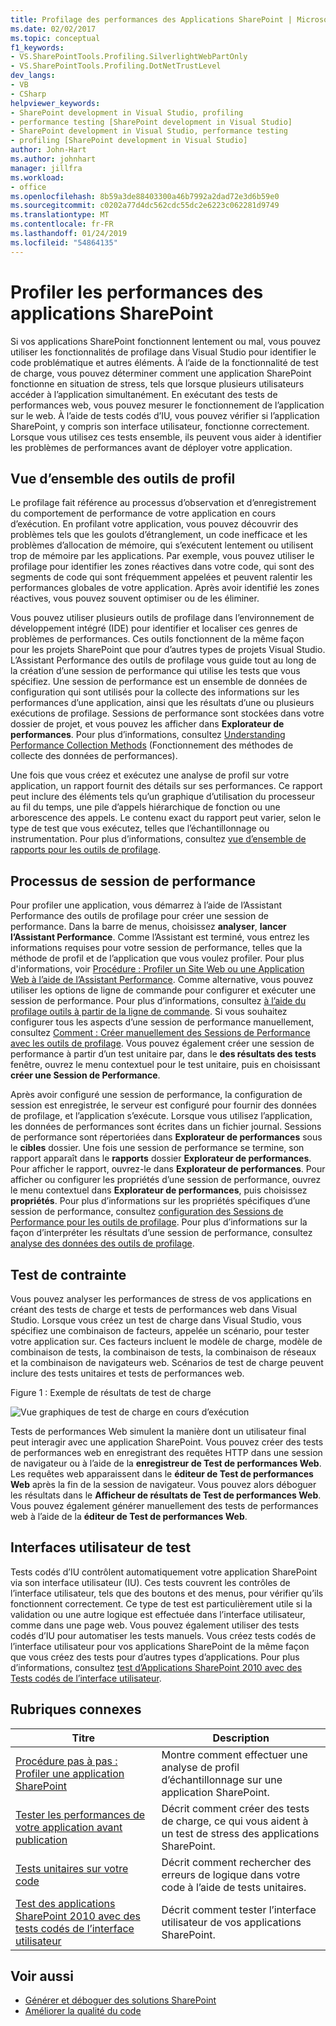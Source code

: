 ```yaml
---
title: Profilage des performances des Applications SharePoint | Microsoft Docs
ms.date: 02/02/2017
ms.topic: conceptual
f1_keywords:
- VS.SharePointTools.Profiling.SilverlightWebPartOnly
- VS.SharePointTools.Profiling.DotNetTrustLevel
dev_langs:
- VB
- CSharp
helpviewer_keywords:
- SharePoint development in Visual Studio, profiling
- performance testing [SharePoint development in Visual Studio]
- SharePoint development in Visual Studio, performance testing
- profiling [SharePoint development in Visual Studio]
author: John-Hart
ms.author: johnhart
manager: jillfra
ms.workload:
- office
ms.openlocfilehash: 8b59a3de88403300a46b7992a2dad72e3d6b59e0
ms.sourcegitcommit: c0202a77d4dc562cdc55dc2e6223c062281d9749
ms.translationtype: MT
ms.contentlocale: fr-FR
ms.lasthandoff: 01/24/2019
ms.locfileid: "54864135"
---
```

# <a name="profile-the-performance-of-sharepoint-applications"></a>Profiler les performances des applications SharePoint

Si vos applications SharePoint fonctionnent lentement ou mal, vous pouvez utiliser les fonctionnalités de profilage dans Visual Studio pour identifier le code problématique et autres éléments. À l’aide de la fonctionnalité de test de charge, vous pouvez déterminer comment une application SharePoint fonctionne en situation de stress, tels que lorsque plusieurs utilisateurs accéder à l’application simultanément. En exécutant des tests de performances web, vous pouvez mesurer le fonctionnement de l’application sur le web. À l’aide de tests codés d’IU, vous pouvez vérifier si l’application SharePoint, y compris son interface utilisateur, fonctionne correctement. Lorsque vous utilisez ces tests ensemble, ils peuvent vous aider à identifier les problèmes de performances avant de déployer votre application.

## <a name="profile-tools-overview"></a>Vue d’ensemble des outils de profil

Le profilage fait référence au processus d’observation et d’enregistrement du comportement de performance de votre application en cours d’exécution. En profilant votre application, vous pouvez découvrir des problèmes tels que les goulots d’étranglement, un code inefficace et les problèmes d’allocation de mémoire, qui s’exécutent lentement ou utilisent trop de mémoire par les applications. Par exemple, vous pouvez utiliser le profilage pour identifier les zones réactives dans votre code, qui sont des segments de code qui sont fréquemment appelées et peuvent ralentir les performances globales de votre application. Après avoir identifié les zones réactives, vous pouvez souvent optimiser ou de les éliminer.

Vous pouvez utiliser plusieurs outils de profilage dans l’environnement de développement intégré (IDE) pour identifier et localiser ces genres de problèmes de performances. Ces outils fonctionnent de la même façon pour les projets SharePoint que pour d’autres types de projets Visual Studio. L’Assistant Performance des outils de profilage vous guide tout au long de la création d’une session de performance qui utilise les tests que vous spécifiez. Une session de performance est un ensemble de données de configuration qui sont utilisés pour la collecte des informations sur les performances d’une application, ainsi que les résultats d’une ou plusieurs exécutions de profilage. Sessions de performance sont stockées dans votre dossier de projet, et vous pouvez les afficher dans **Explorateur de performances**. Pour plus d’informations, consultez [Understanding Performance Collection Methods](../profiling/understanding-performance-collection-methods.md) (Fonctionnement des méthodes de collecte des données de performances).

Une fois que vous créez et exécutez une analyse de profil sur votre application, un rapport fournit des détails sur ses performances. Ce rapport peut inclure des éléments tels qu’un graphique d’utilisation du processeur au fil du temps, une pile d’appels hiérarchique de fonction ou une arborescence des appels. Le contenu exact du rapport peut varier, selon le type de test que vous exécutez, telles que l’échantillonnage ou instrumentation. Pour plus d’informations, consultez [vue d’ensemble de rapports pour les outils de profilage](http://go.microsoft.com/fwlink/?LinkId=224689).

## <a name="performance-session-process"></a>Processus de session de performance

Pour profiler une application, vous démarrez à l’aide de l’Assistant Performance des outils de profilage pour créer une session de performance. Dans la barre de menus, choisissez **analyser**, **lancer l’Assistant Performance**. Comme l’Assistant est terminé, vous entrez les informations requises pour votre session de performance, telles que la méthode de profil et de l’application que vous voulez profiler. Pour plus d'informations, voir [Procédure : Profiler un Site Web ou une Application Web à l’aide de l’Assistant Performance](http://go.microsoft.com/fwlink/?LinkId=224692). Comme alternative, vous pouvez utiliser les options de ligne de commande pour configurer et exécuter une session de performance. Pour plus d’informations, consultez [à l’aide du profilage outils à partir de la ligne de commande](http://go.microsoft.com/fwlink/?LinkId=224703). Si vous souhaitez configurer tous les aspects d’une session de performance manuellement, consultez [Comment : Créer manuellement des Sessions de Performance avec les outils de profilage](http://go.microsoft.com/fwlink/?LinkId=224691). Vous pouvez également créer une session de performance à partir d’un test unitaire par, dans le **des résultats des tests** fenêtre, ouvrez le menu contextuel pour le test unitaire, puis en choisissant **créer une Session de Performance**.

Après avoir configuré une session de performance, la configuration de session est enregistrée, le serveur est configuré pour fournir des données de profilage, et l’application s’exécute. Lorsque vous utilisez l’application, les données de performances sont écrites dans un fichier journal. Sessions de performance sont répertoriées dans **Explorateur de performances** sous le **cibles** dossier. Une fois une session de performance se termine, son rapport apparaît dans le **rapports** dossier **Explorateur de performances**. Pour afficher le rapport, ouvrez-le dans **Explorateur de performances**. Pour afficher ou configurer les propriétés d’une session de performance, ouvrez le menu contextuel dans **Explorateur de performances**, puis choisissez **propriétés**. Pour plus d’informations sur les propriétés spécifiques d’une session de performance, consultez [configuration des Sessions de Performance pour les outils de profilage](http://go.microsoft.com/fwlink/?LinkId=224694). Pour plus d’informations sur la façon d’interpréter les résultats d’une session de performance, consultez [analyse des données des outils de profilage](http://go.microsoft.com/fwlink/?LinkId=224704).

## <a name="stress-test"></a>Test de contrainte

Vous pouvez analyser les performances de stress de vos applications en créant des tests de charge et tests de performances web dans Visual Studio. Lorsque vous créez un test de charge dans Visual Studio, vous spécifiez une combinaison de facteurs, appelée un scénario, pour tester votre application sur. Ces facteurs incluent le modèle de charge, modèle de combinaison de tests, la combinaison de tests, la combinaison de réseaux et la combinaison de navigateurs web. Scénarios de test de charge peuvent inclure des tests unitaires et tests de performances web.

Figure 1 : Exemple de résultats de test de charge

![Vue graphiques de test de charge en cours d’exécution](../sharepoint/media/load-webgraphs.png "vue graphiques de test de charge en cours d’exécution")

Tests de performances Web simulent la manière dont un utilisateur final peut interagir avec une application SharePoint. Vous pouvez créer des tests de performances web en enregistrant des requêtes HTTP dans une session de navigateur ou à l’aide de la **enregistreur de Test de performances Web**. Les requêtes web apparaissent dans le **éditeur de Test de performances Web** après la fin de la session de navigateur. Vous pouvez alors déboguer les résultats dans le **Afficheur de résultats de Test de performances Web**. Vous pouvez également générer manuellement des tests de performances web à l’aide de la **éditeur de Test de performances Web**.

## <a name="test-user-interfaces"></a>Interfaces utilisateur de test

Tests codés d’IU contrôlent automatiquement votre application SharePoint via son interface utilisateur (IU). Ces tests couvrent les contrôles de l’interface utilisateur, tels que des boutons et des menus, pour vérifier qu’ils fonctionnent correctement. Ce type de test est particulièrement utile si la validation ou une autre logique est effectuée dans l’interface utilisateur, comme dans une page web. Vous pouvez également utiliser des tests codés d’IU pour automatiser les tests manuels. Vous créez tests codés de l’interface utilisateur pour vos applications SharePoint de la même façon que vous créez des tests pour d’autres types d’applications. Pour plus d’informations, consultez [test d’Applications SharePoint 2010 avec des Tests codés de l’interface utilisateur](../test/testing-sharepoint-2010-applications-with-coded-ui-tests.md).

## <a name="related-topics"></a>Rubriques connexes

|Titre|Description|
|-----------|-----------------|
|[Procédure pas à pas : Profiler une application SharePoint](../sharepoint/walkthrough-profiling-a-sharepoint-application.md)|Montre comment effectuer une analyse de profil d’échantillonnage sur une application SharePoint.|
|[Tester les performances de votre application avant publication](/azure/devops/test/load-test/run-performance-tests-app-before-release?view=vsts)|Décrit comment créer des tests de charge, ce qui vous aident à un test de stress des applications SharePoint.|
|[Tests unitaires sur votre code](../test/unit-test-your-code.md)|Décrit comment rechercher des erreurs de logique dans votre code à l’aide de tests unitaires.|
|[Test des applications SharePoint 2010 avec des tests codés de l’interface utilisateur](../test/testing-sharepoint-2010-applications-with-coded-ui-tests.md)|Décrit comment tester l’interface utilisateur de vos applications SharePoint.|

## <a name="see-also"></a>Voir aussi

- [Générer et déboguer des solutions SharePoint](../sharepoint/building-and-debugging-sharepoint-solutions.md)
- [Améliorer la qualité du code](../test/improve-code-quality.md)